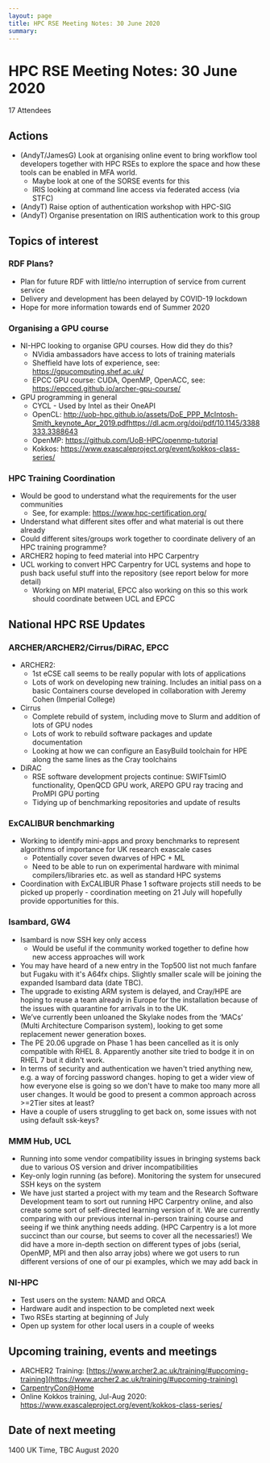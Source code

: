 ```yaml
---
layout: page
title: HPC RSE Meeting Notes: 30 June 2020
summary:
---
```


# HPC RSE Meeting Notes: 30 June 2020

17 Attendees

## Actions

  - (AndyT/JamesG) Look at organising online event to bring workflow tool developers together with HPC RSEs to explore the space and how these tools can be enabled in MFA world.
    - Maybe look at one of the SORSE events for this
    - IRIS looking at command line access via federated access (via STFC)
  - (AndyT) Raise option of authentication workshop with HPC-SIG
  - (AndyT) Organise presentation on IRIS authentication work to this group

## Topics of interest

### RDF Plans?

  - Plan for future RDF with little/no interruption of service from current service
  - Delivery and development has been delayed by COVID-19 lockdown
  - Hope for more information towards end of Summer 2020

### Organising a GPU course

  - NI-HPC looking to organise GPU courses. How did they do this?
    - NVidia ambassadors have access to lots of training materials
    - Sheffield have lots of experience, see: <https://gpucomputing.shef.ac.uk/>
    - EPCC GPU course: CUDA, OpenMP, OpenACC, see: <https://epcced.github.io/archer-gpu-course/>
  - GPU programming in general
    - CYCL - Used by Intel as their OneAPI
    - OpenCL: <http://uob-hpc.github.io/assets/DoE_PPP_McIntosh-Smith_keynote_Apr_2019.pdfhttps://dl.acm.org/doi/pdf/10.1145/3388333.3388643>
    - OpenMP:  <https://github.com/UoB-HPC/openmp-tutorial>
    - Kokkos: <https://www.exascaleproject.org/event/kokkos-class-series/>

### HPC Training Coordination

  - Would be good to understand what the requirements for the user communities
    - See, for example: <https://www.hpc-certification.org/>
  - Understand what different sites offer and what material is out there already
  - Could different sites/groups work together to coordinate delivery of an HPC training programme?
  - ARCHER2 hoping to feed material into HPC Carpentry
  - UCL working to convert HPC Carpentry for UCL systems and hope to push back useful stuff into the repository (see report below for more detail)
    - Working on MPI material, EPCC also working on this so this work should coordinate between UCL and EPCC

## National HPC RSE Updates

### ARCHER/ARCHER2/Cirrus/DiRAC, EPCC

  - ARCHER2:
    - 1st eCSE call seems to be really popular with lots of applications
    - Lots of work on developing new training. Includes an initial pass on a basic Containers course developed in collaboration with Jeremy Cohen (Imperial College)
  - Cirrus
    - Complete rebuild of system, including move to Slurm and addition of lots of GPU nodes
    - Lots of work to rebuild software packages and update documentation 
    - Looking at how we can configure an EasyBuild toolchain for HPE along the same
      lines as the Cray toolchains
  - DiRAC
    - RSE software development projects continue: SWIFTsimIO functionality, OpenQCD GPU work, AREPO GPU ray tracing and ProMPI GPU porting
    - Tidying up of benchmarking repositories and update of results

### ExCALIBUR benchmarking

  - Working to identify mini-apps and proxy benchmarks to represent algorithms
    of importance for UK research exascale cases
    - Potentially cover seven dwarves of HPC + ML
    - Need to be able to run on experimental hardware with minimal compilers/libraries etc. as well as standard HPC systems
  - Coordination with ExCALIBUR Phase 1 software projects still needs to be picked
    up properly - coordination meeting on 21 July will hopefully provide opportunities
    for this.

### Isambard, GW4

  - Isambard is now SSH key only access
    - Would be useful if the community worked together to define how new access approaches will work
  - You may have heard of a new entry in the Top500 list not much fanfare but Fugaku with it's A64fx chips.  Slightly smaller scale will be joining the expanded Isambard data (date TBC).
  - The upgrade to existing ARM system is delayed, and Cray/HPE are hoping to reuse a team already in Europe for the installation because of the issues with quarantine for arrivals in to the UK.
  - We’ve currently been unloaned the Skylake nodes from the ‘MACs’ (Multi Architecture Comparison system), looking to get some replacement newer generation boxes.
  - The PE 20.06 upgrade on Phase 1 has been cancelled as it is only compatible with RHEL 8. Apparently another site tried to bodge it in on RHEL 7 but it didn't work.
  - In terms of security and authentication we haven't tried anything new, e.g. a way of forcing password changes. hoping to get a wider view of how everyone else is going so we don't have to make too many more all user changes.  It would be good to present a common approach across >=2Tier sites at least?
  - Have a couple of users struggling to get back on, some issues with not using default ssk-keys?

### MMM Hub, UCL

  - Running into some vendor compatibility issues in bringing systems back due to various OS version and driver incompatibilities
  - Key-only login running (as before). Monitoring the system for unsecured SSH keys on the system 
  - We have just started a project with my team and the Research Software Development team to sort out running HPC Carpentry online, and also create some sort of self-directed learning version of it. We are currently comparing with our previous internal in-person training course and seeing if we think anything needs adding. (HPC Carpentry is a lot more succinct than our course, but seems to cover all the necessaries!) We did have a more in-depth section on different types of jobs (serial, OpenMP, MPI and then also array jobs) where we got users to run different versions of one of our pi examples, which we may add back in

### NI-HPC

  - Test users on the system: NAMD and ORCA
  - Hardware audit and inspection to be completed next week
  - Two RSEs starting at beginning of July
  - Open up system for other local users in a couple of weeks

## Upcoming training, events and meetings

  - ARCHER2 Training: [https://www.archer2.ac.uk/training/#upcoming-training](https://www.archer2.ac.uk/training/#upcoming-training)
  - [CarpentryCon@Home](https://carpentries.org/blog/2020/05/2020-carpentrycon-at-home-proposals/)
  - Online Kokkos training, Jul-Aug 2020: <https://www.exascaleproject.org/event/kokkos-class-series/>

## Date of next meeting

1400 UK Time, TBC August 2020
